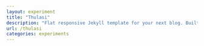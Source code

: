 ```yaml
---
layout: experiment 
title: "Thulasi"
description: "Flat responsive Jekyll template for your next blog. Built carefully using flat design principles with elegant User Interface."
url: /thulasi
categories: experiments
---
```

